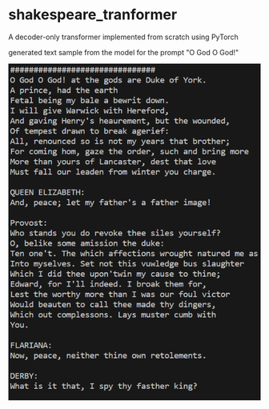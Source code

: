 # shakespeare_tranformer
A decoder-only transformer implemented from scratch using PyTorch

generated text sample from the model for the prompt "O God O God!"

![sample_generation](images/smaple_generation.png)

